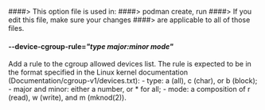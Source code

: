####> This option file is used in:
####>   podman create, run
####> If you edit this file, make sure your changes
####> are applicable to all of those files.
#### **--device-cgroup-rule**=*"type major:minor mode"*

Add a rule to the cgroup allowed devices list. The rule is expected to be in the format specified in the Linux kernel documentation (Documentation/cgroup-v1/devices.txt):
       - type: a (all), c (char), or b (block);
       - major and minor: either a number, or * for all;
       - mode: a composition of r (read), w (write), and m (mknod(2)).
